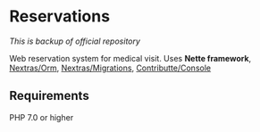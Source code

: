 Reservations
============

*This is backup of official repository*

Web reservation system for medical visit. Uses **Nette framework**, [Nextras/Orm](https://github.com/nextras/orm/), [Nextras/Migrations](https://github.com/nextras/migrations), [Contributte/Console](https://github.com/contributte/console)

Requirements
------------

PHP 7.0 or higher